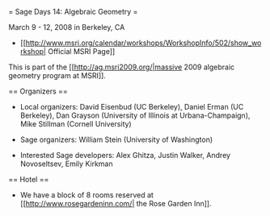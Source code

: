 = Sage Days 14: Algebraic Geometry =

March 9 - 12, 2008 in Berkeley, CA

 * [[http://www.msri.org/calendar/workshops/WorkshopInfo/502/show_workshop| Official MSRI Page]]

This is part of the [[http://ag.msri2009.org/|massive 2009 algebraic geometry program at MSRI]].

== Organizers ==

 * Local organizers: David Eisenbud (UC Berkeley), Daniel Erman (UC Berkeley), Dan Grayson (University of Illinois at Urbana-Champaign), Mike Stillman (Cornell University)

 * Sage organizers: William Stein (University of Washington)

 * Interested Sage developers: Alex Ghitza, Justin Walker, Andrey Novoseltsev, Emily Kirkman

== Hotel ==

 * We have a block of 8 rooms reserved at [[http://www.rosegardeninn.com/| the Rose Garden Inn]].
